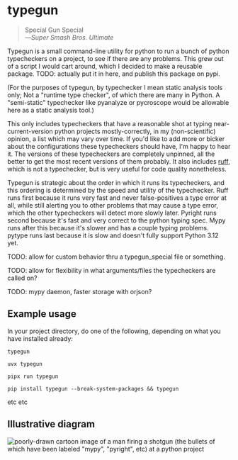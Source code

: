 # typegun

> Special Gun Special\
—_Super Smash Bros. Ultimate_

Typegun is a small command-line utility for python to run a bunch of python typecheckers on a project, to see if there are any problems. This grew out of a script I would cart around, which I decided to make a reusable package. TODO: actually put it in here, and publish this package on pypi.

(For the purposes of typegun, by typechecker I mean static analysis tools only; Not a "runtime type checker", of which there are many in Python. A "semi-static" typechecker like pyanalyze or pycroscope would be allowable here as a static analysis tool.)

This only includes typecheckers that have a reasonable shot at typing near-current-version python projects mostly-correctly, in my (non-scientific) opinion, a list which may vary over time. If you'd like to add more or bicker about the configurations these typecheckers should have, I'm happy to hear it. The versions of these typecheckers are completely unpinned, all the better to get the most recent versions of them probably. It also includes [ruff](https://docs.astral.sh/ruff/), which is not a typechecker, but is very useful for code quality nonetheless.

Typegun is strategic about the order in which it runs its typecheckers, and this ordering is determined by the speed and utility of the typechecker. Ruff runs first because it runs very fast and never false-positives a type error at all, while still alerting you to other problems that may cause a type error, which the other typecheckers will detect more slowly later. Pyright runs second because it's fast and very correct to the python typing spec. Mypy runs after this because it's slower and has a couple typing problems. pytype runs last because it is slow and doesn't fully support Python 3.12 yet.

TODO: allow for custom behavior thru a typegun_special file or something.

TODO: allow for flexibility in what arguments/files the typecheckers are called on?

TODO: mypy daemon, faster storage with orjson?

## Example usage

In your project directory, do one of the following, depending on what you have installed already:

```typegun```

```uvx typegun```

```pipx run typegun```

```pip install typegun --break-system-packages && typegun```

etc etc

## Illustrative diagram

![poorly-drawn cartoon image of a man firing a shotgun (the bullets of which have been labeled "mypy", "pyright", etc) at a python project](readme_diagram.png)
